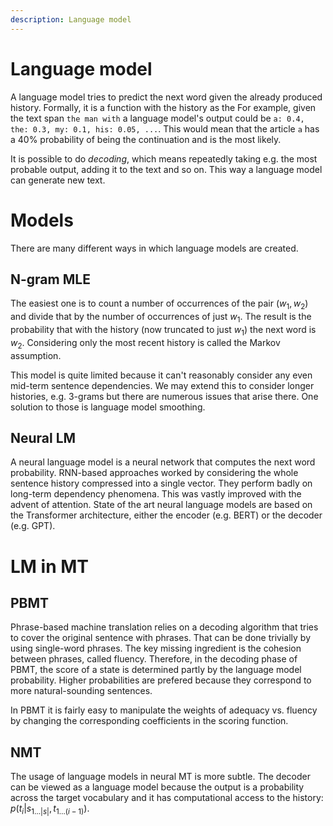 ```yaml
---
description: Language model
---
```


# Language model

A language model tries to predict the next word given the already produced history.
Formally, it is a function with the history as the
For example, given the text span `the man with` a language model's output could be `a: 0.4, the: 0.3, my: 0.1, his: 0.05, ...`.
This would mean that the article `a` has a 40% probability of being the continuation and is the most likely.

It is possible to do *decoding*, which means repeatedly taking e.g. the most probable output, adding it to the text and so on.
This way a language model can generate new text.

# Models

There are many different ways in which language models are created.

## N-gram MLE

The easiest one is to count a number of occurrences of the pair $(w_1, w_2)$ and divide that by the number of occurrences of just $w_1$.
The result is the probability that with the history (now truncated to just $w_1$) the next word is $w_2$.
Considering only the most recent history is called the Markov assumption.

This model is quite limited because it can't reasonably consider any even mid-term sentence dependencies. 
We may extend this to consider longer histories, e.g. 3-grams but there are numerous issues that arise there.
One solution to those is language model smoothing.

## Neural LM

A neural language model is a neural network that computes the next word probability.
RNN-based approaches worked by considering the whole sentence history compressed into a single vector.
They perform badly on long-term dependency phenomena.
This was vastly improved with the advent of attention.
State of the art neural language models are based on the Transformer architecture, either the encoder (e.g. BERT) or the decoder (e.g. GPT).

# LM in MT

## PBMT

Phrase-based machine translation relies on a decoding algorithm that tries to cover the original sentence with phrases.
That can be done trivially by using single-word phrases.
The key missing ingredient is the cohesion between phrases, called fluency.
Therefore, in the decoding phase of PBMT, the score of a state is determined partly by the language model probability.
Higher probabilities are prefered because they correspond to more natural-sounding sentences.

In PBMT it is fairly easy to manipulate the weights of adequacy vs. fluency by changing the corresponding coefficients in the scoring function.

## NMT

The usage of language models in neural MT is more subtle.
The decoder can be viewed as a language model because the output is a probability across the target vocabulary and it has computational access to the history: $p(t_i|s_{1\ldots |s|}, t_{1\ldots (i-1)})$.